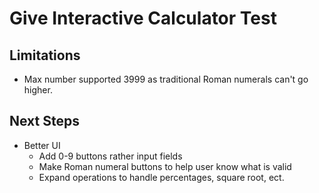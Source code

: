 # Give Interactive Calculator Test

## Limitations
- Max number supported 3999 as traditional Roman numerals can't go higher.

## Next Steps
- Better UI
  - Add 0-9 buttons rather input fields
  - Make Roman numeral buttons to help user know what is valid
  - Expand operations to handle percentages, square root, ect.
